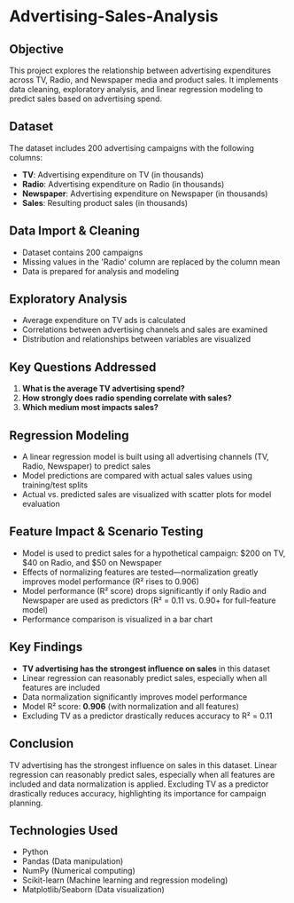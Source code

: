# Advertising-Sales-Analysis

## Objective
This project explores the relationship between advertising expenditures across TV, Radio, and Newspaper media and product sales. It implements data cleaning, exploratory analysis, and linear regression modeling to predict sales based on advertising spend.

## Dataset
The dataset includes 200 advertising campaigns with the following columns:
- **TV**: Advertising expenditure on TV (in thousands)
- **Radio**: Advertising expenditure on Radio (in thousands)
- **Newspaper**: Advertising expenditure on Newspaper (in thousands)
- **Sales**: Resulting product sales (in thousands)

## Data Import & Cleaning
- Dataset contains 200 campaigns
- Missing values in the 'Radio' column are replaced by the column mean
- Data is prepared for analysis and modeling

## Exploratory Analysis
- Average expenditure on TV ads is calculated
- Correlations between advertising channels and sales are examined
- Distribution and relationships between variables are visualized

## Key Questions Addressed
1. **What is the average TV advertising spend?**
2. **How strongly does radio spending correlate with sales?**
3. **Which medium most impacts sales?**

## Regression Modeling
- A linear regression model is built using all advertising channels (TV, Radio, Newspaper) to predict sales
- Model predictions are compared with actual sales values using training/test splits
- Actual vs. predicted sales are visualized with scatter plots for model evaluation

## Feature Impact & Scenario Testing
- Model is used to predict sales for a hypothetical campaign: $200 on TV, $40 on Radio, and $50 on Newspaper
- Effects of normalizing features are tested—normalization greatly improves model performance (R² rises to 0.906)
- Model performance (R² score) drops significantly if only Radio and Newspaper are used as predictors (R² = 0.11 vs. 0.90+ for full-feature model)
- Performance comparison is visualized in a bar chart

## Key Findings
- **TV advertising has the strongest influence on sales** in this dataset
- Linear regression can reasonably predict sales, especially when all features are included
- Data normalization significantly improves model performance
- Model R² score: **0.906** (with normalization and all features)
- Excluding TV as a predictor drastically reduces accuracy to R² = 0.11

## Conclusion
TV advertising has the strongest influence on sales in this dataset. Linear regression can reasonably predict sales, especially when all features are included and data normalization is applied. Excluding TV as a predictor drastically reduces accuracy, highlighting its importance for campaign planning.

## Technologies Used
- Python
- Pandas (Data manipulation)
- NumPy (Numerical computing)
- Scikit-learn (Machine learning and regression modeling)
- Matplotlib/Seaborn (Data visualization)

